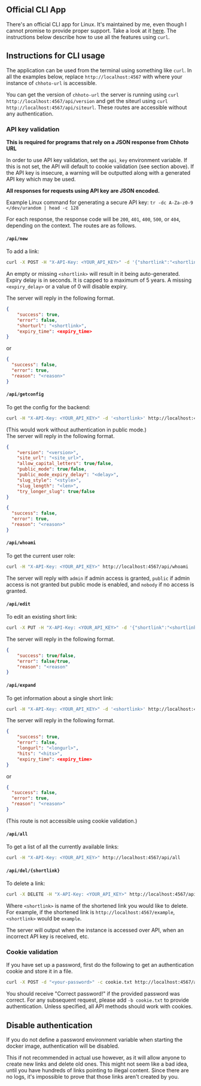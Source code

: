 ## Official CLI App

There's an official CLI app for Linux. It's maintained by me, even though I cannot promise to provide proper support. Take a look at it
[here](https://github.com/SinTan1729/chhoto-url-cli). The instructions below describe how to use all the features using `curl`.

## Instructions for CLI usage

The application can be used from the terminal using something like `curl`. In all the examples
below, replace `http://localhost:4567` with where your instance of `chhoto-url` is accessible.

You can get the version of `chhoto-url` the server is running using `curl http://localhost:4567/api/version` and
get the siteurl using `curl http://localhost:4567/api/siteurl`. These routes are accessible without any authentication.

### API key validation

**This is required for programs that rely on a JSON response from Chhoto URL**

In order to use API key validation, set the `api_key` environment variable. If this is not set, the API will default to cookie
validation (see section above). If the API key is insecure, a warning will be outputted along with a generated API key which may be used.

**All responses for requests using API key are JSON encoded.**

Example Linux command for generating a secure API key: `tr -dc A-Za-z0-9 </dev/urandom | head -c 128`

For each response, the response code will be `200`, `401`, `400`, `500`, or `404`, depending on the context. The routes are as follows.

#### `/api/new`

To add a link:

```bash
curl -X POST -H "X-API-Key: <YOUR_API_KEY>" -d '{"shortlink":"<shortlink>", "longlink":"<longlink>", "expiry_delay": <expiry_delay>}' http://localhost:4567/api/new
```

An empty or missing `<shortlink>` will result in it being auto-generated.
Expiry delay is in seconds. It is capped to a maximum of 5 years. A missing `<expiry_delay>` or a value of 0 will disable expiry.

The server will reply in the following format.

```json
{
    "success": true,
    "error": false,
    "shorturl": "<shortlink>",
    "expiry_time": <expiry_time>
}
```

or

```json
{
  "success": false,
  "error": true,
  "reason": "<reason>"
}
```

#### `/api/getconfig`

To get the config for the backend:

```bash
curl -H "X-API-Key: <YOUR_API_KEY>" -d '<shortlink>' http://localhost:4567/api/getconfig
```

(This would work without authentication in public mode.)  
The server will reply in the following format.

```json
{
    "version": "<version>",
    "site_url": "<site_url>",
    "allow_capital_letters": true/false,
    "public_mode": true/false,
    "public_mode_expiry_delay": "<delay>",
    "slug_style": "<style>",
    "slug_length": "<len>",
    "try_longer_slug": true/false
}
```

```json
{
  "success": false,
  "error": true,
  "reason": "<reason>"
}
```

#### `/api/whoami`

To get the current user role:

```bash
curl -H "X-API-Key: <YOUR_API_KEY>" http://localhost:4567/api/whoami
```

The server will reply with `admin` if admin access is granted, `public` if admin access is not granted but public mode is enabled,
and `nobody` if no access is granted.

#### `/api/edit`

To edit an existing short link:

```bash
curl -X PUT -H "X-API-Key: <YOUR_API_KEY>" -d '{"shortlink":"<shortlink>", "longlink":"<longlink>", "reset_hit_count": <bool>}' http://localhost:4567/api/edit
```

The server will reply in the following format.

```json
{
    "success": true/false,
    "error": false/true,
    "reason": "<reason"
}
```

#### `/api/expand`

To get information about a single short link:

```bash
curl -H "X-API-Key: <YOUR_API_KEY>" -d '<shortlink>' http://localhost:4567/api/expand
```

The server will reply in the following format.

```json
{
    "success": true,
    "error": false,
    "longurl": "<longurl>",
    "hits": "<hits>",
    "expiry_time": <expiry_time>
}
```

or

```json
{
  "success": false,
  "error": true,
  "reason": "<reason>"
}
```

(This route is not accessible using cookie validation.)

#### `/api/all`

To get a list of all the currently available links:

```bash
curl -H "X-API-Key: <YOUR_API_KEY>" http://localhost:4567/api/all
```

#### `/api/del/{shortlink}`

To delete a link:

```bash
curl -X DELETE -H "X-API-Key: <YOUR_API_KEY>" http://localhost:4567/api/del/<shortlink>
```

Where `<shortlink>` is name of the shortened link you would like to delete. For example, if the shortened link is
`http://localhost:4567/example`, `<shortlink>` would be `example`.

The server will output when the instance is accessed over API, when an incorrect API key is received, etc.

### Cookie validation

If you have set up a password, first do the following to get an authentication cookie and store it in a file.

```bash
curl -X POST -d "<your-password>" -c cookie.txt http://localhost:4567/api/login
```

You should receive "Correct password!" if the provided password was correct. For any subsequent
request, please add `-b cookie.txt` to provide authentication. Unless specified, all API methods should work with cookies.

## Disable authentication

If you do not define a password environment variable when starting the docker image, authentication
will be disabled.

This if not recommended in actual use however, as it will allow anyone to create new links and delete
old ones. This might not seem like a bad idea, until you have hundreds of links
pointing to illegal content. Since there are no logs, it's impossible to prove
that those links aren't created by you.
